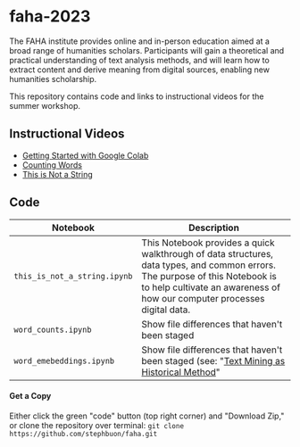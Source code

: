 # faha-2023

The FAHA institute provides online and in-person education aimed at a broad range of humanities scholars. Participants will gain a theoretical and practical understanding of text analysis methods, and will learn how to extract content and derive meaning from digital sources, enabling new humanities scholarship.

This repository contains code and links to instructional videos for the summer workshop. 

## Instructional Videos

- [Getting Started with Google Colab]()
- [Counting Words]()
- [This is Not a String]()

## Code

| Notebook | Description |
| --- | --- |
| `this_is_not_a_string.ipynb` | This Notebook provides a quick walkthrough of data structures, data types, and common errors. The purpose of this Notebook is to help cultivate an awareness of how our computer processes digital data. |
| `word_counts.ipynb` | Show file differences that haven't been staged |
| `word_emebeddings.ipynb` | Show file differences that haven't been staged (see: "[Text Mining as Historical Method](https://github.com/stephbuon/digital-history)" |

#### Get a Copy

Either click the green "code" button (top right corner) and "Download Zip," or clone the repository over terminal: `git clone https://github.com/stephbuon/faha.git`

